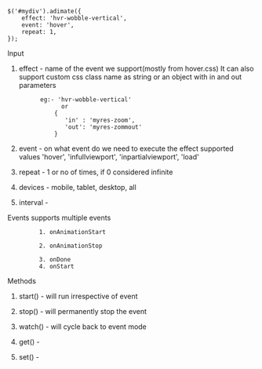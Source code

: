     $('#mydiv').adimate({
        effect: 'hvr-wobble-vertical',
        event: 'hover',
        repeat: 1,
    });

Input 

1. effect  - name of the event we support(mostly from hover.css)
             It can also support custom css class name as string or 
             an object with in and out parameters 

             eg:- 'hvr-wobble-vertical' 
                   or
                 {
                    'in' : 'myres-zoom',
                    'out': 'myres-zommout'
                 }
2. event   - on what event do we need to execute the effect
             supported values 'hover', 'infullviewport', 'inpartialviewport', 'load'
3. repeat  - 1 or no of times, if 0 considered infinite 
4. devices - mobile, tablet, desktop, all
4. interval - 

Events
supports multiple events 

             1. onAnimationStart
             
             2. onAnimationStop

             3. onDone
             4. onStart




Methods

1. start() - will run irrespective of event

2. stop()  - will permanently stop the event

3. watch() - will cycle back to event mode

4. get() - 
5. set() -





